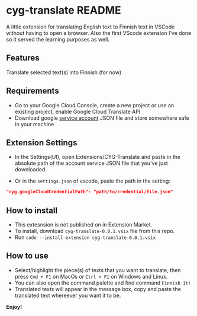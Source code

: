 # cyg-translate README

A little extension for translating English text to Finnish text in VSCode without having to open a browser. Also the first VScode extension I've done so it served the learning purposes as well.

## Features

Translate selected text(s) into Finnish (for now)

## Requirements

- Go to your Google Cloud Console, create a new project or use an existing project, enable Google Cloud Translate API
- Download google [service account](https://cloud.google.com/iam/docs/creating-managing-service-accounts) JSON file and store somewhere safe in your machine

## Extension Settings

- In the Settings(UI), open Extensions/CYG-Translate and paste in the absolute path of the account service JSON file that you've just downloaded.

- Or in the `settings.json` of vscode, paste the path in the setting:

```json
"cyg.googleCloudCredentialPath": "path/to/credential/file.json"
```

## How to install

- This extesnsion is not published on in Extension Market.
- To install, download `cyg-translate-0.0.1.vsix` file from this repo.
- Run `code --install-extension cyg-translate-0.0.1.vsix`

## How to use

- Select/highlight the piece(s) of texts that you want to translate, then press `Cmd + F1` on MacOs or `Ctrl + F1` on Windows and Linux.
- You can also open the command palette and find command `Finnish It!`
- Translated texts will appear in the message box, copy and paste the translated text whereever you want it to be.

**Enjoy!**

